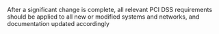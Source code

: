 After a significant change is complete, all relevant PCI DSS requirements should be applied to all new or modified systems and networks, and documentation updated accordingly